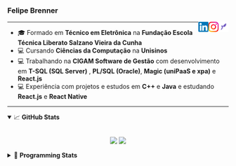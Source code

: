 <h3>Felipe Brenner</h3>

<a href="https://app.rocketseat.com.br/me/felipe-de-oliveira-brenner-conta-ignite" target="_blank" rel="nofollow"><img align="right" width="23rem" src="./assets/rocketseat.png" alt="Rocketseat: @felipe-de-oliveira-brenner-conta-ignite"/></a>
<a href="https://www.instagram.com/felipeobrenner/" target="_blank" rel="nofollow"><img align="right" width="23rem" src="./assets/instagram.png" alt="Instagram: @felipeobrenner"/></a>
<a href="https://www.linkedin.com/in/felipe-de-oliveira-brenner/" target="_blank" rel="nofollow"><img align="right" width="23rem" src="./assets/linkedin.png" alt="LinkedIn: @felipe-de-oliveira-brenner"/></a>

---

- 🎓 Formado em **Técnico em Eletrônica** na **Fundação Escola Técnica Liberato Salzano Vieira da Cunha**
- 💻 Cursando **Ciências da Computação** na **Unisinos**
- 💻 Trabalhando na **CIGAM Software de Gestão** com desenvolvimento em **T-SQL (SQL Server)** , **PL/SQL (Oracle)**, **Magic (uniPaaS e xpa)** e **React.js**
- 💻 Experiência com projetos e estudos em **C++** e **Java** e estudando **React.js** e **React Native**

---

<details open>
  <summary>📈 <b>GitHub Stats</b></summary>
  <br>
  <p align="center">
  <img src="https://github-readme-stats.vercel.app/api?username=felipebrenner&show_icons=true&theme=dark"/>
  <img src="https://github-readme-stats.vercel.app/api/top-langs/?username=felipebrenner&layout=compact&theme=dark">
  </p>

</details>

<details>
  <summary>🤖 <b>Programming Stats</b></summary>
  <br/>

  <!--START_SECTION:waka-->
**🐱 My GitHub Data** 

> 🏆 525 Contributions in the Year 2021
 > 
> 📦 129.8 kB Used in GitHub's Storage 
 > 
> 🚫 Not Opted to Hire
 > 
> 📜 22 Public Repositories 
 > 
> 🔑 0 Private Repositories  
 > 
**I'm a Night 🦉** 

```text
🌞 Morning    43 commits     ██░░░░░░░░░░░░░░░░░░░░░░░   8.48% 
🌆 Daytime    128 commits    ██████░░░░░░░░░░░░░░░░░░░   25.25% 
🌃 Evening    313 commits    ███████████████░░░░░░░░░░   61.74% 
🌙 Night      23 commits     █░░░░░░░░░░░░░░░░░░░░░░░░   4.54%

```
📅 **I'm Most Productive on Sunday** 

```text
Monday       78 commits     ███░░░░░░░░░░░░░░░░░░░░░░   15.38% 
Tuesday      109 commits    █████░░░░░░░░░░░░░░░░░░░░   21.5% 
Wednesday    55 commits     ██░░░░░░░░░░░░░░░░░░░░░░░   10.85% 
Thursday     52 commits     ██░░░░░░░░░░░░░░░░░░░░░░░   10.26% 
Friday       27 commits     █░░░░░░░░░░░░░░░░░░░░░░░░   5.33% 
Saturday     65 commits     ███░░░░░░░░░░░░░░░░░░░░░░   12.82% 
Sunday       121 commits    ██████░░░░░░░░░░░░░░░░░░░   23.87%

```


📊 **This Week I Spent My Time On** 

```text
💬 Programming Languages: 
TypeScript               10 hrs 52 mins      ████████████░░░░░░░░░░░░░   50.28% 
JSX                      3 hrs 55 mins       ████░░░░░░░░░░░░░░░░░░░░░   18.12% 
JavaScript               2 hrs 41 mins       ███░░░░░░░░░░░░░░░░░░░░░░   12.41% 
Markdown                 2 hrs 9 mins        ██░░░░░░░░░░░░░░░░░░░░░░░   9.94% 
JSON                     1 hr 22 mins        █░░░░░░░░░░░░░░░░░░░░░░░░   6.33%

🔥 Editors: 
VS Code                  21 hrs 38 mins      █████████████████████████   100.0%

🐱‍💻 Projects: 
ignite-react-native      15 hrs 1 min        █████████████████░░░░░░░░   69.4% 
www_CGFrontEnd           4 hrs 50 mins       █████░░░░░░░░░░░░░░░░░░░░   22.41% 
www_CGFrontTemplate      40 mins             ░░░░░░░░░░░░░░░░░░░░░░░░░   3.11% 
tarefa-python-altura-onda28 mins             ░░░░░░░░░░░░░░░░░░░░░░░░░   2.22% 
myskills                 19 mins             ░░░░░░░░░░░░░░░░░░░░░░░░░   1.51%

💻 Operating System: 
Linux                    21 hrs 31 mins      ████████████████████████░   99.47% 
Windows                  6 mins              ░░░░░░░░░░░░░░░░░░░░░░░░░   0.53%

```

**I Mostly Code in TypeScript** 

```text
TypeScript               9 repos             ██████████░░░░░░░░░░░░░░░   42.86% 
Java                     3 repos             ███░░░░░░░░░░░░░░░░░░░░░░   14.29% 
CSS                      2 repos             ██░░░░░░░░░░░░░░░░░░░░░░░   9.52% 
JavaScript               2 repos             ██░░░░░░░░░░░░░░░░░░░░░░░   9.52% 
Assembly                 1 repo              █░░░░░░░░░░░░░░░░░░░░░░░░   4.76%

```



 Last Updated on 14/12/2021
<!--END_SECTION:waka-->
</details>
